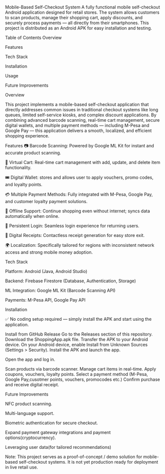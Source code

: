 Mobile-Based Self-Checkout System
A fully functional mobile self-checkout Android application designed for retail stores. The system allows customers to scan products, manage their shopping cart, apply discounts, and securely process payments — all directly from their smartphones.
This project is distributed as an Android APK for easy installation and testing.

Table of Contents
Overview

Features

Tech Stack

Installation

Usage


Future Improvements

Overview

This project implements a mobile-based self-checkout application that directly addresses common issues in traditional checkout systems like long queues, limited self-service kiosks, and complex discount applications.
By combining advanced barcode scanning, real-time cart management, secure digital wallets, and multiple payment methods — including M-Pesa and Google Pay — this application delivers a smooth, localized, and efficient shopping experience.

Features
📷 Barcode Scanning: Powered by Google ML Kit for instant and accurate product scanning.

🛒 Virtual Cart: Real-time cart management with add, update, and delete item functionality.

🎟 Digital Wallet: stores and allows user to apply vouchers, promo codes, and loyalty points.

💳 Multiple Payment Methods: Fully integrated with M-Pesa, Google Pay, and customer loyalty payment solutions.

📶 Offline Support: Continue shopping even without internet; syncs data automatically when online.

🔐 Persistent Login: Seamless login experience for returning users.

📃 Digital Receipts: Contactless receipt generation for easy store exit.

🌍 Localization: Specifically tailored for regions with inconsistent network access and strong mobile money adoption.

Tech Stack

Platform: Android (Java, Android Studio)

Backend: Firebase Firestore (Database, Authentication, Storage)

ML Integration: Google ML Kit (Barcode Scanning API)

Payments: M-Pesa API, Google Pay API


Installation

✅ No coding setup required — simply install the APK and start using the application.

Install from GitHub Release
Go to the Releases section of this repository.
Download the  ShoppingApp.apk file.
Transfer the APK to your Android device.
On your Android device, enable Install from Unknown Sources (Settings > Security).
Install the APK and launch the app.

Open the app and log in.

Scan products via barcode scanner.
Manage cart items in real-time.
Apply coupons, vouchers, loyalty points.
Select a payment method (M-Pesa, Google Pay,cusotmer points, vouchers, promocodes etc.)
Confirm purchase and receive digital receipt.

Future Improvements

NFC product scanning.

Multi-language support.

Biometric authentication for secure checkout.

Expand payment gateway integrations and payment options(cryptocurrency).

Leveraging user data(for tailored recommendations)




Note:
This project serves as a proof-of-concept / demo solution for mobile-based self-checkout systems. It is not yet production ready for deployment in live retail use.

